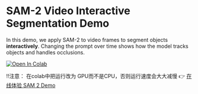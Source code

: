 # SAM-2 Video Interactive Segmentation Demo

In this demo, we apply SAM-2 to video frames to segment objects **interactively**.
Changing the prompt over time shows how the model tracks objects and handles occlusions.

[![Open In Colab](https://colab.research.google.com/assets/colab-badge.svg)](https://colab.research.google.com/github/Tao0v0/SAM2_demo/blob/main/SAM2_Cells1-3_Demo.ipynb)

!!注意： 在colab中把运行改为 GPU而不是CPU，否则运行速度会大大减慢
👉 [在线体验 SAM 2 Demo](https://sam2.metademolab.com/demo)
